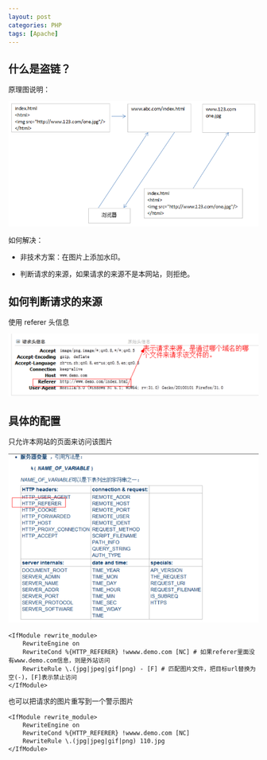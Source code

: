 ```yaml
---
layout: post
categories: PHP
tags: [Apache]
---
```


## 什么是盗链？

原理图说明：

![01.png](/static/images/20160822/01.png)

如何解决：

* 非技术方案：在图片上添加水印。

* 判断请求的来源，如果请求的来源不是本网站，则拒绝。

## 如何判断请求的来源

使用 referer 头信息

![02.png](/static/images/20160822/02.png)

## 具体的配置

只允许本网站的页面来访问该图片

![03.png](/static/images/20160822/03.png)

```
<IfModule rewrite_module>
    RewriteEngine on
    RewriteCond %{HTTP_REFERER} !wwww.demo.com [NC] # 如果referer里面没有www.demo.com信息，则是外站访问
    RewriteRule \.(jpg|jpeg|gif|png) - [F] # 匹配图片文件，把目标url替换为空(-)，[F]表示禁止访问
</IfModule>
```

也可以把请求的图片重写到一个警示图片

```
<IfModule rewrite_module>
    RewriteEngine on
    RewriteCond %{HTTP_REFERER} !wwww.demo.com [NC]
    RewriteRule \.(jpg|jpeg|gif|png) 110.jpg
</IfModule>
```